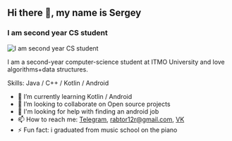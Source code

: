 ## Hi there 👋, my name is Sergey
### I am second year CS student
![I am second year CS student](https://images.wallpaperscraft.ru/image/kot_morda_ochki_tolstyy_65455_960x544.jpg)

I am a second-year computer-science student at ITMO University and love algorithms+data structures.

Skills: Java / C++ / Kotlin / Android

- 🌱 I’m currently learning Kotlin / Android
- 👯 I’m looking to collaborate on Open source projects
- 🤔 I'm looking for help with finding an android job 
- 📫 How to reach me: [Telegram](https://t.me/advzebra), rabtor12r@gmail.com, [VK](https://vk.com/id415814177)
- ⚡ Fun fact: i graduated from music school on the piano
